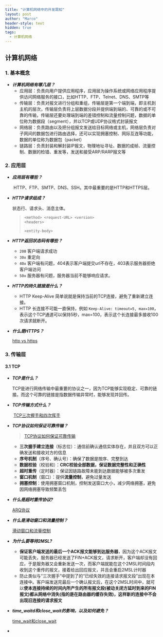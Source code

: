 ```yaml
---
title: "计算机网络中的开发需知"
layout: post
author: "Marco"
header-style: text
hidden: true
tags:
  - 计算机网络
---
```


## 计算机网络

### 1. 基本概念

- ***计算机网络有哪几层？***
  - 应用层：负责向用户提供应用程序，应用层为操作系统或网络应用程序提供访问网络服务的接口，比如HTTP、FTP、Telnet、DNS、SMTP等
  - 传输层：负责对报文进行分组和重组，传输层是第一个端到端，即主机到主机的层次，传输层负责将上层数据分段并提供端到端的、可靠的或不可靠的传输，传输层还要处理端到端的差错控制和流量控制问题，数据的单位称为数据段（segment），并以TCP或UDP协议格式封装报文
  - 网络层：负责路由以及把分组报文发送给目标网络或主机，网络层负责对子网间的数据包进行路由选择，还可以实现拥塞控制、网际互连等功能，数据的单位称为数据包（packet）
  - 链路层：负责封装和解封装IP报文，物理地址寻址、数据的成帧、流量控制、数据的检错、重发等，发送和接受ARP/RARP报文等

### 2. 应用层

- ***应用层有哪些？***

  ​	HTTP、FTP、SMTP、DNS、SSH。其中最重要的是HTTP和HTTPS层。

- ***HTTP请求组成？***

  状态行、请求头、消息主体。

  > ```h
  > <method> <request-URL> <version>
  > <headers>
  > 
  > <entity-body>
  > ```

- ***HTTP返回状态码有哪些？***

  - `200` 客户端请求成功
  - `30x` 重定向
  - `40x` 客户端有问题，404表示客户端提交url不存在，403表示服务器拒绝客户端访问
  - `50x` 服务器有问题，服务器当前不能够响应请求。

- ***HTTP的持久链接是什么？***

  - HTTP Keep-Alive 简单说就是保持当前的TCP连接，避免了重新建立连接。
  - HTTP 长连接不可能一直保持，例如 `Keep-Alive: timeout=5, max=100`，表示这个TCP通道可以保持5秒，max=100，表示这个长连接最多接收100次请求就断开。

- ***什么是HTTPS？***

  [http vs https](https://snailclimb.gitee.io/javaguide/#/./docs/cs-basics/network/http&https)

### 3. 传输层

#### 3.1 TCP

- ***TCP是什么？***

  ​	TCP是进行网络传输中最重要的协议之一，因为TCP能够实现稳定、可靠的链接。而这个可靠的链接是指数据传输异常时，能够发现并回传。

- ***TCP传输方式什么？***

  ​	[TCP三次握手和四次挥手](https://snailclimb.gitee.io/javaguide/#/./docs/cs-basics/network/other-network-questions?id=tcp-%e4%b8%89%e6%ac%a1%e6%8f%a1%e6%89%8b%e5%92%8c%e5%9b%9b%e6%ac%a1%e6%8c%a5%e6%89%8b%e9%9d%a2%e8%af%95%e5%b8%b8%e5%ae%a2)

- ***TCP协议如何保证可靠传输？***

  >  [TCP协议如何保证可靠传输](https://snailclimb.gitee.io/javaguide/#/./docs/cs-basics/network/other-network-questions?id=tcp-%e5%8d%8f%e8%ae%ae%e5%a6%82%e4%bd%95%e4%bf%9d%e8%af%81%e5%8f%af%e9%9d%a0%e4%bc%a0%e8%be%93)

  - **三次握手建立连接**（标志位）：通信前确认通信实体存在，并且双方可以正确发送和接收对方的信息
  - **序号机制**（序号、确认号）：确保了数据是按序、完整到达
  - **数据校验**（校验和）：**CRC校验全部数据，保证数据完整性和正确性**
  - **超时重传**（定时器）：保证因链路故障未能到达数据能够被多次重发
  - **窗口机制**（窗口）：提供**流量控制**，避免过量发送
  - **拥塞控制**：使用拥塞窗口机制，控制发送窗口大小，减少网络拥塞，避免因网络拥塞导致频繁丢包

- ***什么是超时重传协议?***

  [ARQ协议](https://snailclimb.gitee.io/javaguide/#/./docs/cs-basics/network/other-network-questions?id=arq-%e5%8d%8f%e8%ae%ae)

- ***什么是滑动窗口和流量控制？***

  [滑动窗口和流量控制](https://snailclimb.gitee.io/javaguide/#/./docs/cs-basics/network/other-network-questions?id=%e6%bb%91%e5%8a%a8%e7%aa%97%e5%8f%a3%e5%92%8c%e6%b5%81%e9%87%8f%e6%8e%a7%e5%88%b6)

- ***为什么要等待2MSL?***

  - **保证客户端发送的最后一个ACK报文能够到达服务器**，因为这个ACK报文可能丢失，服务器已经发送了FIN+ACK报文，请求断开，客户端却没有回应，于是服务器又会重新发送一次，而客户端就能在这个2MSL时间段内收到这个重传的报文，接着给出回应报文，并且会重启2MSL计时器
  - 防止类似与“三次握手”中提到了的“已经失效的连接请求报文段”出现在本连接中。客户端发送完最后一个确认报文后，在这个2MSL时间中，就可以**使本连接持续的时间内所产生的所有报文段(被动关闭方延时到来的FIN报文)都从网络中消失(指的是在路由器的缓存失效)，这样新的连接中不会出现旧连接的请求报文**

- ***time_waitd和close_wait的影响，以及如何避免？***

  [time_wait和close_wait](https://www.cnblogs.com/kevingrace/p/9988354.html)
  
- 
